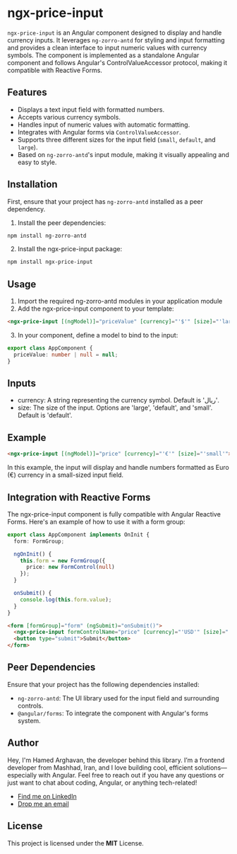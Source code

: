 # ngx-price-input

`ngx-price-input` is an Angular component designed to display and handle currency inputs. It leverages `ng-zorro-antd` for styling and input formatting and provides a clean interface to input numeric values with currency symbols. The component is implemented as a standalone Angular component and follows Angular's ControlValueAccessor protocol, making it compatible with Reactive Forms.

## Features

- Displays a text input field with formatted numbers.
- Accepts various currency symbols.
- Handles input of numeric values with automatic formatting.
- Integrates with Angular forms via `ControlValueAccessor`.
- Supports three different sizes for the input field (`small`, `default`, and `large`).
- Based on `ng-zorro-antd`'s input module, making it visually appealing and easy to style.

## Installation

First, ensure that your project has `ng-zorro-antd` installed as a peer dependency.

1. Install the peer dependencies:

```bash
npm install ng-zorro-antd
```

2. Install the ngx-price-input package:

```bash
npm install ngx-price-input
```

## Usage

1. Import the required ng-zorro-antd modules in your application module
2. Add the ngx-price-input component to your template:

```html
<ngx-price-input [(ngModel)]="priceValue" [currency]="'$'" [size]="'large'"> </ngx-price-input>
```

3. In your component, define a model to bind to the input:

```typescript
export class AppComponent {
  priceValue: number | null = null;
}
```

## Inputs

- currency: A string representing the currency symbol. Default is 'ریال'.
- size: The size of the input. Options are 'large', 'default', and 'small'. Default is 'default'.

## Example

```html
<ngx-price-input [(ngModel)]="price" [currency]="'€'" [size]="'small'"> </ngx-price-input>
```

In this example, the input will display and handle numbers formatted as Euro (€) currency in a small-sized input field.

## Integration with Reactive Forms

The ngx-price-input component is fully compatible with Angular Reactive Forms. Here's an example of how to use it with a form group:

```typescript
export class AppComponent implements OnInit {
  form: FormGroup;

  ngOnInit() {
    this.form = new FormGroup({
      price: new FormControl(null)
    });
  }

  onSubmit() {
    console.log(this.form.value);
  }
}
```

```html
<form [formGroup]="form" (ngSubmit)="onSubmit()">
  <ngx-price-input formControlName="price" [currency]="'USD'" [size]="'default'"></ngx-price-input>
  <button type="submit">Submit</button>
</form>
```

## Peer Dependencies

Ensure that your project has the following dependencies installed:

- `ng-zorro-antd`: The UI library used for the input field and surrounding controls.
- `@angular/forms`: To integrate the component with Angular's forms system.

## Author

Hey, I'm Hamed Arghavan, the developer behind this library. I’m a frontend developer from Mashhad, Iran, and I love building cool, efficient solutions—especially with Angular. Feel free to reach out if you have any questions or just want to chat about coding, Angular, or anything tech-related!

- [Find me on LinkedIn](https://linkedin.com/in/aboutcolorpurple/)
- [Drop me an email](mailto:hamedaravane@gmail.com?subject=ngx-price-input)

## License

This project is licensed under the **MIT** License.
